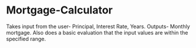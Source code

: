 # Mortgage-Calculator

Takes input from the user- Principal, Interest Rate, Years.
Outputs- Monthly mortgage.
Also does a basic evaluation that the input values are within the specified range.
